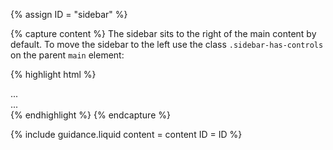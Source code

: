 {% assign ID = "sidebar" %}

{% capture content %}
The sidebar sits to the right of the main content by default.
To move the sidebar to the left use the class `.sidebar-has-controls` on the parent `main` element:

{% highlight html %}
<main class="sidebar-has-controls">
  <aside class="sidebar">
    ...
  </aside>
  <article role="main" id="content" class="content-main">
    ...
  </article>
</main>
{% endhighlight %}
{% endcapture %}

{% include guidance.liquid  content = content  ID = ID %}
